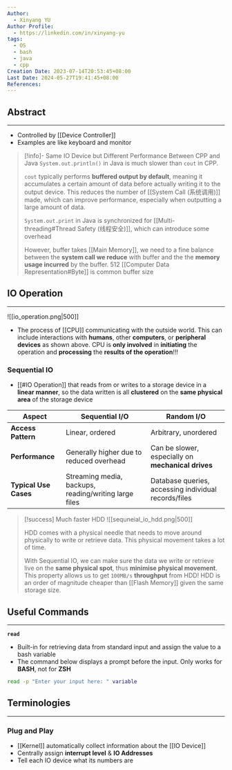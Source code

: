 ```yaml
---
Author:
  - Xinyang YU
Author Profile:
  - https://linkedin.com/in/xinyang-yu
tags:
  - OS
  - bash
  - java
  - cpp
Creation Date: 2023-07-14T20:53:45+08:00
Last Date: 2024-05-27T19:41:45+08:00
References: 
---
```

## Abstract
---
* Controlled by [[Device Controller]]
* Examples are like keyboard and monitor 

>[!info]- Same IO Device but Different Performance Between CPP and Java
> `System.out.println()` in Java is much slower than `cout` in CPP. 
> 
> `cout` typically performs **buffered output by default**, meaning it accumulates a certain amount of data before actually writing it to the output device. This reduces the number of [[System Call (系统调用)]] made, which can improve performance, especially when outputting a large amount of data.
> 
> `System.out.print` in Java is synchronized for [[Multi-threading#Thread Safety (线程安全)]], which can introduce some overhead
> 
> However, buffer takes [[Main Memory]], we need to a fine balance between the **system call we reduce** with buffer and the the **memory usage incurred** by the buffer. 512 [[Computer Data Representation#Byte]] is common buffer size


## IO Operation
---
![[io_operation.png|500]]
- The process of [[CPU]] communicating with the outside world. This can include interactions with **humans**, other **computers**, or **peripheral devices** as shown above. CPU is **only involved** in **initiating** the operation and **processing** the **results of the operation**!!!

### Sequential IO
- [[#IO Operation]] that reads from or writes to a storage device in a **linear manner**, so the data written is all **clustered** on the **same physical area** of the storage device 

| **Aspect**            | **Sequential I/O**                                    | **Random I/O**                                       |
| --------------------- | ----------------------------------------------------- | ---------------------------------------------------- |
| **Access Pattern**    | Linear, ordered                                       | Arbitrary, unordered                                 |
| **Performance**       | Generally higher due to reduced overhead              | Can be slower, especially on **mechanical drives**   |
| **Typical Use Cases** | Streaming media, backups, reading/writing large files | Database queries, accessing individual records/files |

>[!success] Much faster HDD
> ![[sequneial_io_hdd.png|500]]
> 
> HDD comes with a physical needle that needs to move around physically to write or retrieve data. This physical movement takes a lot of time.
> 
> With Sequential IO, we can make sure the data we write or retrieve live on the **same physical spot**, thus **minimise physical movement**. This property allows us to get `100MB/s` **throughput** from HDD! HDD is an order of magnitude cheaper than [[Flash Memory]] given the same storage size.

## Useful Commands
---
**`read`**
- Built-in for retrieving data from standard input and assign the value to a bash variable
- The command below displays a prompt before the input. Only works for **BASH**, not for **ZSH** 
```bash
read -p "Enter your input here: " variable
```


## Terminologies
---
### Plug and Play
- [[Kernel]] automatically collect information about the [[IO Device]]
- Centrally assign **interrupt level** & **IO Addresses**
- Tell each IO device what its numbers are

